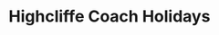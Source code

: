 ---
title: "Highcliffe Coach Holidays"
url: /highcliffe/highcliffe-coach-holidays/
shop: Reisebüro
---